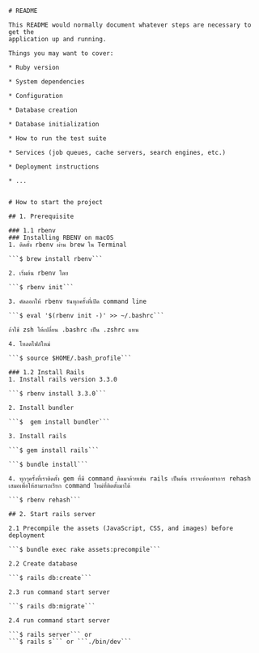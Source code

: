 ````
# README

This README would normally document whatever steps are necessary to get the
application up and running.

Things you may want to cover:

* Ruby version

* System dependencies

* Configuration

* Database creation

* Database initialization

* How to run the test suite

* Services (job queues, cache servers, search engines, etc.)

* Deployment instructions

* ...


# How to start the project

## 1. Prerequisite

### 1.1 rbenv
### Installing RBENV on macOS
1. ติดตั้ง rbenv ผ่าน brew ใน Terminal

```$ brew install rbenv```

2. เริ่มต้น rbenv โดย

```$ rbenv init```

3. คัดลอกให้ rbenv รันทุกครั้งที่เปิด command line

```$ eval '$(rbenv init -)' >> ~/.bashrc```

ถ้าใช้ zsh ให้เปลี่ยน .bashrc เป็น .zshrc แทน

4. โหลดไฟล์ใหม่

```$ source $HOME/.bash_profile```

### 1.2 Install Rails
1. Install rails version 3.3.0

```$ rbenv install 3.3.0```

2. Install bundler

```$  gem install bundler```

3. Install rails

```$ gem install rails```

```$ bundle install```

4. ทุกๆครั้งที่เราติดตั้ง gem ที่มี command ติดมาด้วยเช่น rails เป็นต้น เราจะต้องทำการ rehash เสมอเพื่อให้สามารถเรียก command ใหม่ที่ติดตั้งมาได้

```$ rbenv rehash```

## 2. Start rails server

2.1 Precompile the assets (JavaScript, CSS, and images) before deployment

```$ bundle exec rake assets:precompile```

2.2 Create database

```$ rails db:create```

2.3 run command start server

```$ rails db:migrate```

2.4 run command start server

```$ rails server``` or
```$ rails s``` or ```./bin/dev```
````
